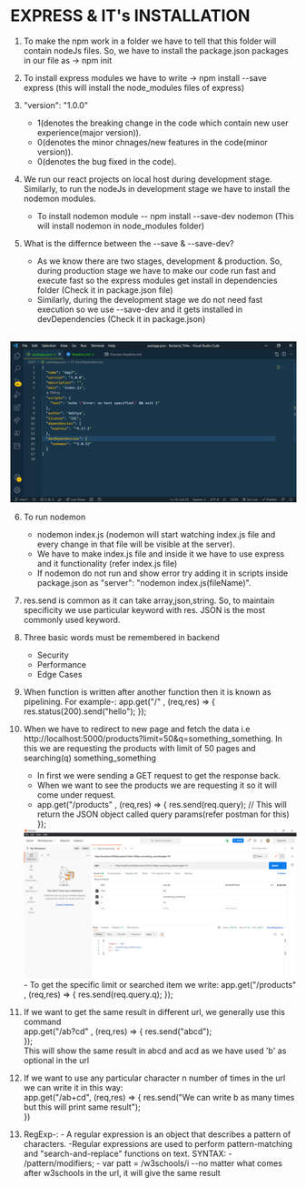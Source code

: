 <h1>EXPRESS & IT's INSTALLATION</h1>

1. To make the npm work in a folder we have to tell that this folder will contain nodeJs files. So, we have to install the package.json packages in our file as -> npm init

2. To install express modules we have to write -> npm install --save express (this will install the node_modules files of express)

3. "version": "1.0.0"
    - 1(denotes the breaking change in the code which contain new user experience(major version)).
    - 0(denotes the minor chnages/new features in the code(minor version)).
    - 0(denotes the bug fixed in the code).

4. We run our react projects on local host during development stage. Similarly, to run the nodeJs in development stage we have to install the nodemon modules. 
    - To install nodemon module -- npm install --save-dev nodemon (This will install nodemon in node_modules folder)

5. What is the differnce between the --save & --save-dev?
    - As we know there are two stages, development & production. So, during production stage we have to make our code run fast and execute fast so the express modules get install in dependencies folder (Check it in package.json file)
    - Similarly, during the development stage we do not need fast execution so we use --save-dev and it gets installed in devDependencies (Check it in package.json)

<br><img src= "dependencies.png" width = "800" alt= ""><br>

6. To run nodemon  
    - nodemon index.js (nodemon will start watching index.js file and every change in that file will be visible at the server).
    - We have to make index.js file and inside it we have to use express and it functionality (refer index.js file)
    - If nodemon do not run and show error try adding it in scripts inside package.json as "server": "nodemon index.js(fileName)".

7. res.send is common as it can take array,json,string. So, to maintain specificity we use particular keyword with res. JSON is the most commonly used keyword.

8. Three basic words must be remembered in backend

    - Security
    - Performance
    - Edge Cases

9. When function is written after another function then it is known as pipelining. For example-:
    app.get("/" , (req,res) => {
    res.status(200).send("hello");
    });

10. When we have to redirect to new page and fetch the data i.e http://localhost:5000/products?limit=50&q=something_something.
In this we are requesting the products with limit of 50 pages and searching(q) something_something
    - In first we were sending a GET request to get the response back.
    - When we want to see the products we are requesting it so it will come under request.
    - app.get("/products" , (req,res) => {
        res.send(req.query);  // This will return the JSON object called query params(refer postman for this)<br>
        });

    <img src="Query param.png" alt="" />
    - To get the specific limit or searched item we write:
        app.get("/products" , (req,res) => {
        res.send(req.query.q);
        });

11. If we want to get the same result in different url, we generally use this command <br>
    app.get("/ab?cd" , (req,res) => { 
    res.send("abcd");  
});<br>
This will show the same result in abcd and acd as we have used 'b' as optional in the url

12. If we want to use any particular character n number of times in the url we can write it in this way: <br>
    app.get("/ab+cd", (req,res) => {
    res.send("We can write b as many times but this will print same result");<br>
})

13. RegExp-: - A regular expression is an object that describes a pattern of characters.
             -Regular expressions are used to perform pattern-matching and "search-and-replace" functions on text.
             SYNTAX:
                - /pattern/modifiers;
                - var patt = /w3schools/i  --no matter what comes after w3schools in the url, it will give the same result